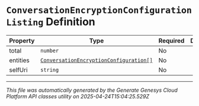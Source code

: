 # `ConversationEncryptionConfigurationListing` Definition

| Property | Type | Required | Description |
|----------|------|----------|-------------|
| total | `number` | No |  |
| entities | [`ConversationEncryptionConfiguration[]`](conversationencryptionconfiguration-definition.md) | No |  |
| selfUri | `string` | No |  |

---

*This file was automatically generated by the Generate Genesys Cloud Platform API classes utility on 2025-04-24T15:04:25.529Z*